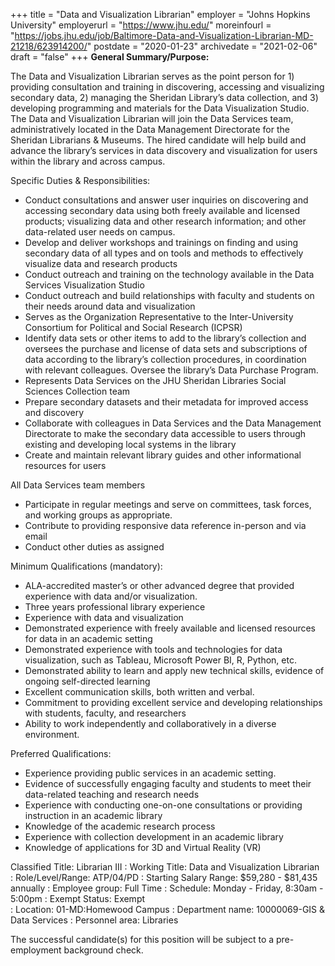 +++
title = "Data and Visualization Librarian" 
employer =  "Johns Hopkins University"
employerurl = "https://www.jhu.edu/"
moreinfourl = "https://jobs.jhu.edu/job/Baltimore-Data-and-Visualization-Librarian-MD-21218/623914200/"
postdate = "2020-01-23"
archivedate = "2021-02-06"
draft = "false"
+++
**General Summary/Purpose:**

The Data and Visualization Librarian serves as the point person for 1) providing consultation and training in discovering, accessing and visualizing secondary data, 2) managing the Sheridan Library’s data collection, and 3) developing programming and materials for the Data Visualization Studio. The Data and Visualization Librarian will join the Data Services team, administratively located in the Data Management Directorate for the Sheridan Librarians & Museums. The hired candidate will help build and advance the library’s services in data discovery and visualization for users within the library and across campus.

Specific Duties &amp; Responsibilities:

- Conduct consultations and answer user inquiries on discovering and accessing secondary data using both freely available and licensed products; visualizing data and other research information; and other data-related user needs on campus.  
- Develop and deliver workshops and trainings on finding and using secondary data of all types and on tools and methods to effectively visualize data and research products 
- Conduct outreach and training on the technology available in the Data Services Visualization Studio  
- Conduct outreach and build relationships with faculty and students on their needs around data and visualization  
- Serves as the Organization Representative to the Inter-University Consortium for Political and Social Research (ICPSR) 
- Identify data sets or other items to add to the library’s collection and oversees the purchase and license of data sets and subscriptions of data according to the library’s collection procedures, in coordination with relevant colleagues. Oversee the library’s Data Purchase Program.  
- Represents Data Services on the JHU Sheridan Libraries Social Sciences Collection team 
- Prepare secondary datasets and their metadata for improved access and discovery 
- Collaborate with colleagues in Data Services and the Data Management Directorate to make the secondary data accessible to users through existing and developing local systems in the library 
- Create and maintain relevant library guides and other informational resources for users 

All Data Services team members 

- Participate in regular meetings and serve on committees, task forces, and working groups as appropriate.  
- Contribute to providing responsive data reference in-person and via email 
- Conduct other duties as assigned  

Minimum Qualifications (mandatory):

- ALA-accredited master’s or other advanced degree that provided experience with data and/or visualization.
- Three years professional library experience
- Experience with data and visualization
- Demonstrated experience with freely available and licensed resources for data in an academic setting 
- Demonstrated experience with tools and technologies for data visualization, such as Tableau, Microsoft Power BI, R, Python, etc.  
- Demonstrated ability to learn and apply new technical skills, evidence of ongoing self-directed learning 
- Excellent communication skills, both written and verbal.  
- Commitment to providing excellent service and developing relationships with students, faculty, and researchers 
- Ability to work independently and collaboratively in a diverse environment.  

Preferred Qualifications:

- Experience providing public services in an academic setting.  
- Evidence of successfully engaging faculty and students to meet their data-related teaching and research needs 
- Experience with conducting one-on-one consultations or providing instruction in an academic library 
- Knowledge of the academic research process 
- Experience with collection development in an academic library 
- Knowledge of applications for 3D and Virtual Reality (VR)

Classified Title: Librarian III 
: Working Title: Data and Visualization Librarian  
: Role/Level/Range: ATP/04/PD 
: Starting Salary Range: $59,280 - $81,435 annually
: Employee group: Full Time 
: Schedule: Monday - Friday, 8:30am - 5:00pm 
: Exempt Status: Exempt  
: Location: 01-MD:Homewood Campus 
: Department name: 10000069-GIS & Data Services 
: Personnel area: Libraries

The successful candidate(s) for this position will be subject to a pre-employment background check.